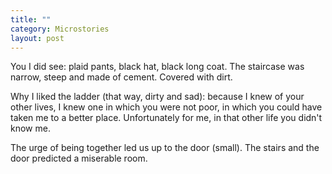 ```yaml
---
title: ""
category: Microstories
layout: post
---
```


You I did see: plaid pants, black hat, black long coat. The staircase was narrow, steep and made of cement. Covered with dirt. 

Why I liked the ladder (that way, dirty and sad): because I knew of your other lives, I knew one in which you were not poor, in which you could have taken me to a better place. Unfortunately for me, in that other life you didn't know me.

The urge of being together led us up to the door (small). The stairs and the door predicted a miserable room.
